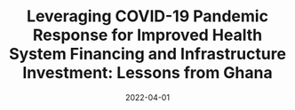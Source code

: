 ---
title: "Leveraging COVID-19 Pandemic Response for Improved Health System Financing and Infrastructure Investment: Lessons from Ghana"
collection: publications
permalink: /publication/2022-covid-finance
date: 2022-04-01
venue: 'International Journal of Health Planning and Management'
paperurl: '/files/papers/Covid Finance.pdf'
link: 'https://doi.org/10.1002/hpm.3462'
citation: 'Novignon, J. and Tabiri, K.G. 2022. &quot;Leveraging COVID-19 Pandemic Response for Improved Health System Financing and Infrastructure Investment: Lessons from Ghana.&quot; <i>International Journal of Health Planning and Management</i> 14(1). https://doi.org/10.1002/hpm.3462'
---